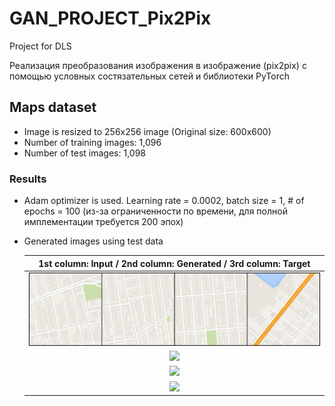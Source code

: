 # GAN_PROJECT_Pix2Pix
Project for DLS

Реализация преобразования изображения в изображение (pix2pix) с помощью условных состязательных сетей и библиотеки PyTorch

## Maps dataset
* Image is resized to 256x256 image (Original size: 600x600)
* Number of training images: 1,096
* Number of test images: 1,098
### Results
* Adam optimizer is used. Learning rate = 0.0002, batch size = 1, # of epochs = 100 (из-за ограниченности по времени, для полной имплементации требуется 200 эпох)
* Generated images using test data

    |1st column: Input / 2nd column: Generated / 3rd column: Target|
    |:---:|
    |![](image/maps/label_1.png)|
    |![](maps_test_results/Test_result_560.png)|
    |![](maps_test_results/Test_result_627.png)|
    |![](maps_test_results/Test_result_746.png)|

